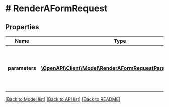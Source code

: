 # # RenderAFormRequest

## Properties

Name | Type | Description | Notes
------------ | ------------- | ------------- | -------------
**parameters** | [**\OpenAPI\Client\Model\RenderAFormRequestParametersInner[]**](RenderAFormRequestParametersInner.md) | Each parameter must be an object with a &#x60;name&#x60; key and a &#x60;value&#x60; key | [optional]

[[Back to Model list]](../../README.md#models) [[Back to API list]](../../README.md#endpoints) [[Back to README]](../../README.md)
